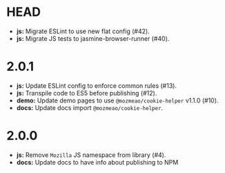 # HEAD

-   **js:** Migrate ESLint to use new flat config (#42).
-   **js:** Migrate JS tests to jasmine-browser-runner (#40).

# 2.0.1

-   **js:** Update ESLint config to enforce common rules (#13).
-   **js:** Transpile code to ES5 before publishing (#12).
-   **demo:** Update demo pages to use `@mozmeao/cookie-helper` v1.1.0 (#10).
-   **docs:** Update docs import `@mozmeao/cookie-helper`.

# 2.0.0

-   **js:** Remove `Mozilla` JS namespace from library (#4).
-   **docs:** Update docs to have info about publishing to NPM
